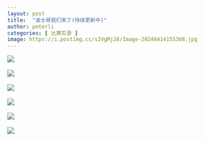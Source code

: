 ```yaml
---
layout: post
title:  "波士顿我们来了(持续更新中)"
author: peterli
categories: [ 比赛实录 ]
image: https://i.postimg.cc/s2VgMj28/Image-20240414155308.jpg
---
```


![](https://i.postimg.cc/N0bj4b95/205bdd91160ca319080f611bb4c497ce.jpg)<br/><br/>
![](https://i.postimg.cc/vBBHS9fX/b418df4657c632105d342d409487d3d5.jpg)<br/><br/>
![](https://i.postimg.cc/SQ5RgbZ2/Image-20240414155241.jpg)<br/><br/>
![](https://i.postimg.cc/T3jP2LTg/Image-20240414155249.jpg)<br/><br/>
![](https://i.postimg.cc/sxt2x5B9/Image-20240414155255.jpg)<br/><br/>
![](https://i.postimg.cc/L8FXMBFm/Image-20240414155302.jpg)<br/><br/>
